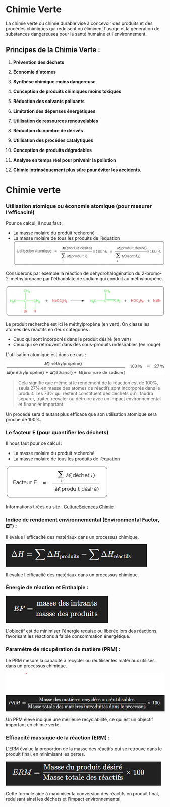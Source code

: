 # Chimie Verte

La chimie verte ou chimie durable vise à concevoir des produits et des procédés chimiques qui réduisent ou éliminent l'usage et la génération de substances dangereuses pour la santé humaine et l'environnement.

## Principes de la Chimie Verte :

1. **Prévention des déchets**  


2. **Économie d'atomes**  
   

3. **Synthèse chimique moins dangereuse**  

   
4. **Conception de produits chimiques moins toxiques**  
  

5. **Réduction des solvants polluants**  
  

6. **Limitation des dépenses énergétiques**  


7. **Utilisation de ressources renouvelables**  
  

8. **Réduction du nombre de dérivés**  
   

9. **Utilisation des procédés catalytiques**  
   

10. **Conception de produits dégradables**  
    

11. **Analyse en temps réel pour prévenir la pollution**  
    

12. **Chimie intrinsèquement plus sûre pour éviter les accidents.**  
  
# Chimie verte

### Utilisation atomique ou économie atomique (pour mesurer l'efficacité)
Pour ce calcul, il nous faut :
- La masse molaire du produit recherché
- La masse molaire de tous les produits de l’équation
![Image 1](utilisation_atomique.png)


Considérons par exemple la réaction de déhydrohalogénation du 2-bromo-2-méthylpropane par l'éthanolate de sodium qui conduit au méthylpropène.

![Image 2](reaction.png)


Le produit recherché est ici le méthylpropène (en vert). On classe les atomes des réactifs en deux catégories :
- Ceux qui sont incorporés dans le produit désiré (en vert)
- Ceux qui se retrouvent dans des sous-produits indésirables (en rouge)

L'utilisation atomique est dans ce cas :

![Image 3](formule.png)


> Cela signifie que même si le rendement de la réaction est de 100%, seuls 27% en masse des atomes de réactifs sont incorporés dans le produit. Les 73% qui restent constituent des déchets qu'il faudra séparer, traiter, recycler ou détruire avec un impact environnemental et financier important.

Un procédé sera d'autant plus efficace que son utilisation atomique sera proche de 100%.

### Le facteur E (pour quantifier les déchets)
Il nous faut pour ce calcul :
- La masse molaire du produit recherché
- La masse molaire de tous les produits de l’équation

![Image 4](facteur_e.png)



Informations tirées du site : [CultureSciences Chimie](https://culturesciences.chimie.ens.fr/thematiques/chimie-organique/methodes-et-outils/les-concepts-de-la-chimie-verte-utilisation)

### Indice de rendement environnemental (Environmental Factor, EF) :

Il évalue l'efficacité des matériaux dans un processus chimique.

![Image 5](energie-reaction.png)

Il évalue l'efficacité des matériaux dans un processus chimique.



### Énergie de réaction et Enthalpie :

![Image 6](indice-RE.png)


L'objectif est de minimiser l'énergie requise ou libérée lors des réactions, favorisant les réactions à faible consommation énergétique.


### Paramètre de récupération de matière (PRM) :

Le PRM mesure la capacité à recycler ou réutiliser les matériaux utilisés dans un processus chimique.

![Image 7](prm.png)

Un PRM élevé indique une meilleure recyclabilité, ce qui est un objectif important en chimie verte.


### Efficacité massique de la réaction (ERM) :

L'ERM évalue la proportion de la masse des réactifs qui se retrouve dans le produit final, en minimisant les pertes.

![Image 8](erm.png)


Cette formule aide à maximiser la conversion des réactifs en produit final, réduisant ainsi les déchets et l'impact environnemental.

